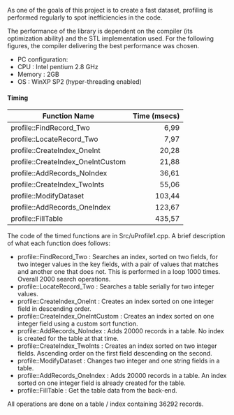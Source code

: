 As one of the goals of this project is to create a fast dataset, profiling is performed regularly to spot inefficiencies in the code.

The performance of the library is dependent on the compiler (its optimization ability) and the STL implementation used. For the following figures, the compiler delivering the best performance was chosen.

* PC configuration:
* CPU : Intel pentium 2.8 GHz
* Memory : 2GB
* OS : WinXP SP2 (hyper-threading enabled)

#### Timing

| Function Name | Time (msecs)|
|---------------|------------:|
| profile::FindRecord_Two | 6,99 |
| profile::LocateRecord_Two | 7,97 |
| profile::CreateIndex_OneInt | 20,28 |
| profile::CreateIndex_OneIntCustom | 21,88 |
| profile::AddRecords_NoIndex | 36,61 |
| profile::CreateIndex_TwoInts | 55,06 |
| profile::ModifyDataset | 103,44 |
| profile::AddRecords_OneIndex | 123,67 |
| profile::FillTable | 435,57 |

The code of the timed functions are in Src/uProfile1.cpp. A brief description of what each function does follows:

* profile::FindRecord_Two : Searches an index, sorted on two fields, for two integer values in the key fields, with a pair of values that matches and another one that does not. This is performed in a loop 1000 times. Overall 2000 search operations.
* profile::LocateRecord_Two : Searches a table serially for two integer values.
* profile::CreateIndex_OneInt : Creates an index sorted on one integer field in descending order.
* profile::CreateIndex_OneIntCustom : Creates an index sorted on one integer field using a custom sort function.
* profile::AddRecords_NoIndex : Adds 20000 records in a table. No index is created for the table at that time.
* profile::CreateIndex_TwoInts : Creates an index sorted on two integer fields. Ascending order on the first field descending on the second.
* profile::ModifyDataset : Changes two integer and one string fields in a table.
* profile::AddRecords_OneIndex : Adds 20000 records in a table. An index sorted on one integer field is already created for the table.
* profile::FillTable : Get the table data from the back-end.

All operations are done on a table / index containing 36292 records.
